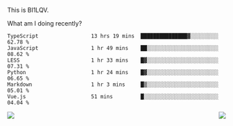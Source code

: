 This is BI1LQV.

What am I doing recently?

<!--START_SECTION:waka-->

```text
TypeScript                 13 hrs 19 mins  ███████████████▓░░░░░░░░░   62.78 %
JavaScript                 1 hr 49 mins    ██░░░░░░░░░░░░░░░░░░░░░░░   08.62 %
LESS                       1 hr 33 mins    █▓░░░░░░░░░░░░░░░░░░░░░░░   07.31 %
Python                     1 hr 24 mins    █▓░░░░░░░░░░░░░░░░░░░░░░░   06.65 %
Markdown                   1 hr 3 mins     █▒░░░░░░░░░░░░░░░░░░░░░░░   05.01 %
Vue.js                     51 mins         █░░░░░░░░░░░░░░░░░░░░░░░░   04.04 %
```

<!--END_SECTION:waka-->
<img align="right" src="https://github-readme-stats.vercel.app/api?username=bi1lqv&show_icons=true&count_private=true">

<img src="https://metrics.lecoq.io/bi1lqv?template=classic&base.activity=0&base.community=0&base.repositories=0&base.metadata=0&isocalendar=1&base=header%2C%20activity%2C%20community%2C%20repositories%2C%20metadata&base.indepth=false&base.hireable=false&isocalendar=false&isocalendar.duration=full-year&config.timezone=Asia%2FShanghai">
